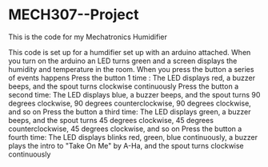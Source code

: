 # MECH307--Project
This is the code for my Mechatronics Humidifier 

This code is set up for a humdifier set up with an arduino attached. 
When you turn on the arduino an LED turns green and a screen displays the humidity and temperature in the room.
When you press the button a series of events happens
Press the button 1 time : The LED displays red, a buzzer beeps, and the spout turns clockwise continuously
Press the button a second time: The LED displays blue, a buzzer beeps, and the spout turns 90 degrees clockwise, 90 degrees counterclockwise, 90 degrees clockwise, and so on
Press the button a third time: The LED displays green, a buzzer beeps, and the spout turns 45 degrees clockwise, 45 degrees counterclockwise, 45 degrees clockwise, and so on
Press the button a fourth time: The LED displays blinks red, green, blue continuously, a buzzer plays the intro to "Take On Me" by A-Ha, and the spout turns clockwise continuously
